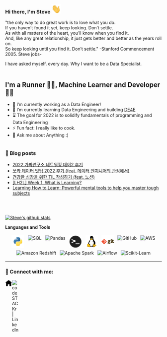 ### Hi there, I'm Steve <img src="https://github.com/Steve-YJ/Steve-yj/blob/main/wave.gif" width="30" height="30">

"the only way to do great work is to love what you do.<br>
If you haven’t found it yet, keep looking. Don’t settle.<br>
As with all matters of the heart, you’ll know when you find it.<br>
And, like any great relationship, it just gets better and better as the years roll on.<br>
So keep looking until you find it. Don’t settle." -Stanford Commencement 2005. Steve jobs- <br>

I have asked myself. every day. Why I want to be a Data Specialist. 
<br></br>

## I'm a Runner 🏃🏻, Machine Learner and Developer 👨‍💻
- 🔭  I’m currently working as a Data Engineer!
- 🌱  I’m currently learning Data Engineering and building [DE4E](https://github.com/Pseudo-Lab/data-engineering-for-everybody)
- ⌛️  The goal for 2022 is to solidify fundamentals of programming and Data Engineering
- ⚡  Fun fact: I really like to cook. 
- 💬  Ask me about Anything :)
<br></br>

### 📗 Blog posts
<!-- BLOG-POST-LIST:START -->
- [2022 가짜연구소 네트워킹 데이2 후기](https://deepinsight.tistory.com/206)
- [쏘카 데이터 밋업 2022 후기 &lpar;feat. 데이터 엔지니어의 관점에서&rpar;](https://deepinsight.tistory.com/205)
- [건강한 성장을 위한 TIL 작성하기 &lpar;feat. 노션&rpar;](https://deepinsight.tistory.com/204)
- [[LH2L] Week 1. What is Learning?](https://deepinsight.tistory.com/199)
- [Learning How to Learn: Powerful mental tools to help you master tough subjects](https://deepinsight.tistory.com/197)
<!-- BLOG-POST-LIST:END -->

<br></br>

[![Steve's github stats](https://github-readme-stats.vercel.app/api?username=steve-yj&show_icons=true&theme=dark)](https://github.com/steve-yj/github-readme-stats)<br>

**Languages and Tools** 
<p align="center">
<img src="https://raw.githubusercontent.com/github/explore/80688e429a7d4ef2fca1e82350fe8e3517d3494d/topics/python/python.png" alt="Python" height="40" style="vertical-align:top; margin:4px">
<img src="https://www.freelogovectors.net/wp-content/uploads/2022/03/azure_sql_managed_instance_freelogovectors.net_.png" alt="SQL" height="40" style="vertical-align:top; margin:4px">
<img src="https://spark.apache.org/images/pandas.png" alt="Pandas" height="40" style="vertical-align:top; margin:4px">
<img src="https://raw.githubusercontent.com/github/explore/80688e429a7d4ef2fca1e82350fe8e3517d3494d/topics/terminal/terminal.png" alt="Terminal" height="40" style="vertical-align:top; margin:4px">
<img src="https://raw.githubusercontent.com/github/explore/80688e429a7d4ef2fca1e82350fe8e3517d3494d/topics/linux/linux.png" alt="Linux" height="40" style="vertical-align:top; margin:4px">
<img src="https://raw.githubusercontent.com/github/explore/80688e429a7d4ef2fca1e82350fe8e3517d3494d/topics/git/git.png" alt="git" height="40" style="vertical-align:top; margin:4px">
<img src="https://camo.githubusercontent.com/d20181791a7d3716b202e8c3549c20cd5d435bb6bbb2556fbcf99f7841f48d5e/68747470733a2f2f63646e2d69636f6e732d706e672e666c617469636f6e2e636f6d2f3531322f353936382f353936383836362e706e67" alt="GitHub" height="40" style="vertical-align:top; margin:4px">
<img src="https://a0.awsstatic.com/libra-css/images/logos/aws_logo_smile_1200x630.png" alt="AWS" height="40" style="vertical-align:top; margin:4px">
<img src="https://airflow.apache.org/integration-logos/aws/Amazon-Redshift_light-bg@4x.png" alt="Amazon Redshift" height="40" style="vertical-align:top; margin:4px">
<img src="https://encrypted-tbn0.gstatic.com/images?q=tbn:ANd9GcQc_M-qh-y07JCyYibrRAPMRtsJ20lJzdQTIkUAgdVdgrMMh2yPKOcDecqRaKR2E3uTat4&usqp=CAU" alt="Apache Spark" height="40" style="vertical-align:top; margin:4px">
<img src="https://cwiki.apache.org/confluence/download/attachments/145723561/airflow_white_bg.png" alt="Airflow" height="40" style="vertical-align:top; margin:4px">
<img src="https://spark.apache.org/images/scikit-learn.png" alt="Scikit-Learn" height="40" style="vertical-align:top; margin:4px">

</p>


---
### 📩 Connect with me:

[<img align="left" alt="deepinsight.tisroty.com" width="22px" src="https://github.com/iconic/open-iconic/blob/master/svg/home.svg" />][website]
[<img align="left" alt="codeSTACKr | LinkedIn" width="22px" src="https://cdn.jsdelivr.net/npm/simple-icons@v3/icons/linkedin.svg" />][linkedin]


[profile]: https://www.notion.so/youngjoenlee/Steve-Lee-s-Portfolio-1425acd960b541c8a48adf8bb712c67e
[website]: https://deepinsight.tistory.com/
[linkedin]: https://www.linkedin.com/in/youngjeon-lee-50b033196/
[codewars]: https://www.codewars.com/users/Steve-Lee/stats
